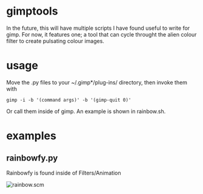 gimptools
=========

In the future, this will have multiple scripts I have found useful to write for
gimp. For now, it features one; a tool that can cycle throught the alien colour
filter to create pulsating colour images.

usage
=====

Move the .py files to your ~/.gimp\*/plug-ins/ directory, then invoke them with

```
gimp -i -b '(command args)' -b '(gimp-quit 0)'
```

Or call them inside of gimp. An example is shown in rainbow.sh.

examples
========

## rainbowfy.py

Rainbowfy is found inside of Filters/Animation

![rainbow.scm](https://raw.githubusercontent.com/rbong/gimptools/master/examples/tree.gif)
